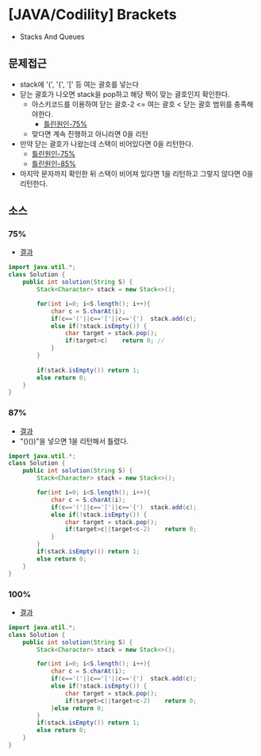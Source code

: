 # [JAVA/Codility] Brackets

- Stacks And Queues



## 문제접근

- stack에 '(', '{', '[' 등 여는 괄호를 넣는다 
- 닫는 괄호가 나오면 stack을 pop하고 해당 짝이 맞는 괄호인지 확인한다. 
  - 아스키코드를 이용하여 닫는 괄호-2 <= 여는 괄호 < 닫는 괄호 범위를 충족해야한다.
    - [틀린원인-75%](###75%)
  - 맞다면 계속 진행하고 아니라면 0을 리턴
- 만약 닫는 괄호가 나왔는데 스택이 비어있다면 0을 리턴한다.
  - [틀린원인-75%](###75%)
  - [틀린원인-85%](###85%)
- 마지막 문자까지 확인한 뒤 스택이 비어져 있다면 1을 리턴하고 그렇지 않다면 0을 리턴한다. 



## 소스

### 75%

- [결과](https://app.codility.com/demo/results/trainingYNRPY4-HW3/)

```java
import java.util.*;
class Solution {
    public int solution(String S) {
        Stack<Character> stack = new Stack<>();

        for(int i=0; i<S.length(); i++){
            char c = S.charAt(i);
            if(c=='('||c=='['||c=='{')  stack.add(c);
            else if(!stack.isEmpty()) {
                char target = stack.pop();
                if(target>c)    return 0; //
            }
        }
        
        if(stack.isEmpty()) return 1;
        else return 0;
    }
}
```



### 87%

- [결과](https://app.codility.com/demo/results/training4QCWWT-QUV/)
- "()())"을 넣으면 1을 리턴해서 틀렸다. 

```java
import java.util.*;
class Solution {
    public int solution(String S) {
        Stack<Character> stack = new Stack<>();

        for(int i=0; i<S.length(); i++){
            char c = S.charAt(i);
            if(c=='('||c=='['||c=='{')  stack.add(c);
            else if(!stack.isEmpty()) {
                char target = stack.pop();
                if(target>c||target<c-2)    return 0;
            }
        }
        if(stack.isEmpty()) return 1;
        else return 0;
    }
}
```



### 100%

- [결과](https://app.codility.com/demo/results/trainingJDUS9R-4S3/)

```java
import java.util.*;
class Solution {
    public int solution(String S) {
        Stack<Character> stack = new Stack<>();

        for(int i=0; i<S.length(); i++){
            char c = S.charAt(i);
            if(c=='('||c=='['||c=='{')  stack.add(c);
            else if(!stack.isEmpty()) {
                char target = stack.pop();
                if(target>c||target<c-2)    return 0;
            }else return 0;
        }
        if(stack.isEmpty()) return 1;
        else return 0;
    }
}
```


